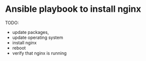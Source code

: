 # Ansible playbook to install nginx

TODO:

* update packages,
* update operating system
* install nginx
* reboot
* verify that nginx is running
